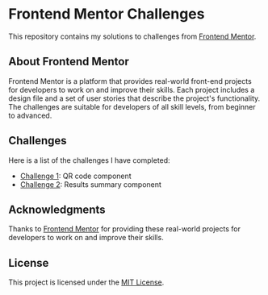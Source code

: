 # Frontend Mentor Challenges

This repository contains my solutions to challenges from [Frontend Mentor](https://www.frontendmentor.io/).

## About Frontend Mentor

Frontend Mentor is a platform that provides real-world front-end projects for developers to work on and improve their skills. Each project includes a design file and a set of user stories that describe the project's functionality. The challenges are suitable for developers of all skill levels, from beginner to advanced.

## Challenges

Here is a list of the challenges I have completed:

- [Challenge 1](https://lele-sf.github.io/frontendMentor/qr-code/): QR code component
- [Challenge 2](https://lele-sf.github.io/frontendMentor/results-summary/): Results summary component

## Acknowledgments

Thanks to [Frontend Mentor](https://www.frontendmentor.io/) for providing these real-world projects for developers to work on and improve their skills.

## License

This project is licensed under the [MIT License](LICENSE).
